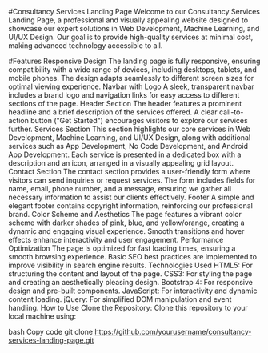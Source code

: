 #Consultancy Services Landing Page
Welcome to our Consultancy Services Landing Page, a professional and visually appealing website designed to showcase our expert solutions in Web Development, Machine Learning, and UI/UX Design. Our goal is to provide high-quality services at minimal cost, making advanced technology accessible to all.

#Features
Responsive Design
The landing page is fully responsive, ensuring compatibility with a wide range of devices, including desktops, tablets, and mobile phones.
The design adapts seamlessly to different screen sizes for optimal viewing experience.
Navbar with Logo
A sleek, transparent navbar includes a brand logo and navigation links for easy access to different sections of the page.
Header Section
The header features a prominent headline and a brief description of the services offered.
A clear call-to-action button ("Get Started") encourages visitors to explore our services further.
Services Section
This section highlights our core services in Web Development, Machine Learning, and UI/UX Design, along with additional services such as App Development, No Code Development, and Android App Development.
Each service is presented in a dedicated box with a description and an icon, arranged in a visually appealing grid layout.
Contact Section
The contact section provides a user-friendly form where visitors can send inquiries or request services.
The form includes fields for name, email, phone number, and a message, ensuring we gather all necessary information to assist our clients effectively.
Footer
A simple and elegant footer contains copyright information, reinforcing our professional brand.
Color Scheme and Aesthetics
The page features a vibrant color scheme with darker shades of pink, blue, and yellow/orange, creating a dynamic and engaging visual experience.
Smooth transitions and hover effects enhance interactivity and user engagement.
Performance Optimization
The page is optimized for fast loading times, ensuring a smooth browsing experience.
Basic SEO best practices are implemented to improve visibility in search engine results.
Technologies Used
HTML5: For structuring the content and layout of the page.
CSS3: For styling the page and creating an aesthetically pleasing design.
Bootstrap 4: For responsive design and pre-built components.
JavaScript: For interactivity and dynamic content loading.
jQuery: For simplified DOM manipulation and event handling.
How to Use
Clone the Repository: Clone this repository to your local machine using:

bash
Copy code
git clone https://github.com/yourusername/consultancy-services-landing-page.git
